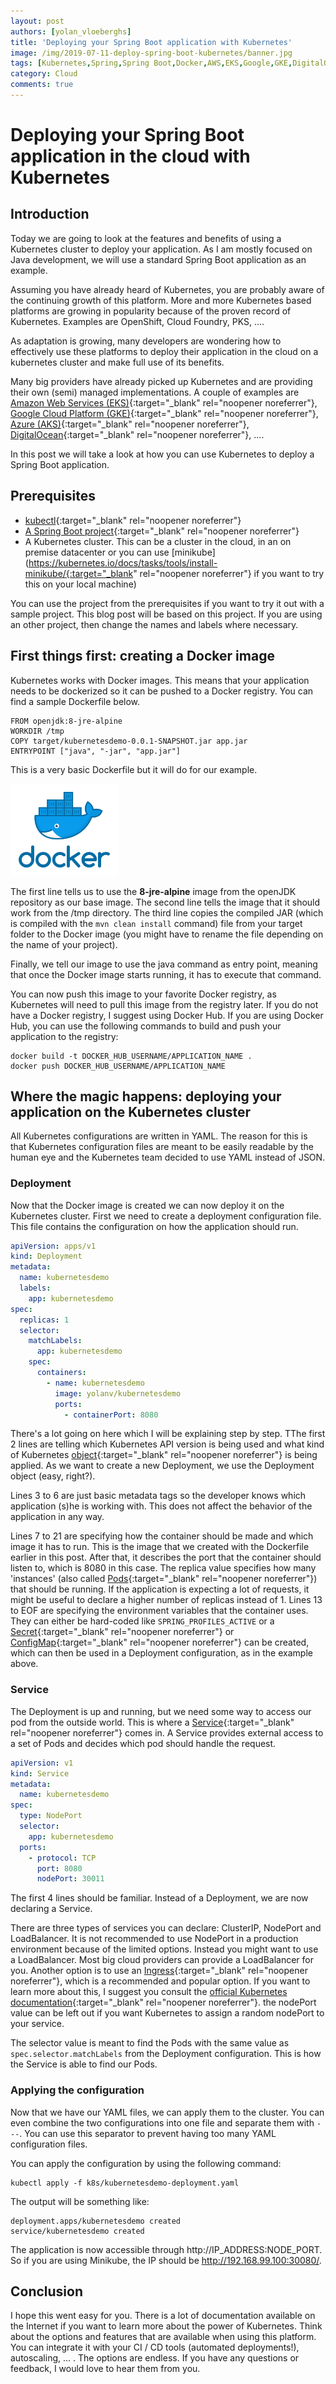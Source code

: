 ```yaml
---
layout: post
authors: [yolan_vloeberghs]
title: 'Deploying your Spring Boot application with Kubernetes'
image: /img/2019-07-11-deploy-spring-boot-kubernetes/banner.jpg
tags: [Kubernetes,Spring,Spring Boot,Docker,AWS,EKS,Google,GKE,DigitalOcean,Azure,AKS,kubectl,Minikube]
category: Cloud
comments: true
---
```


# Deploying your Spring Boot application in the cloud with Kubernetes

## Introduction

Today we are going to look at the features and benefits of using a Kubernetes cluster to deploy your application. As I am mostly focused on Java development, we will use a standard Spring Boot application as an example. 

Assuming you have already heard of Kubernetes, you are probably aware of the continuing growth of this platform. More and more Kubernetes based platforms are growing in popularity because of the proven record of Kubernetes. Examples are OpenShift, Cloud Foundry, PKS, ....

As adaptation is growing, many developers are wondering how to effectively use these platforms to deploy their application in the cloud on a kubernetes cluster and make full use of its benefits.

Many big providers have already picked up Kubernetes and are providing their own (semi) managed implementations. A couple of examples are [Amazon Web Services (EKS)](https://aws.amazon.com/eks/){:target="_blank" rel="noopener noreferrer"}, [Google Cloud Platform (GKE)](https://cloud.google.com/kubernetes-engine/){:target="_blank" rel="noopener noreferrer"}, [Azure (AKS)](https://azure.microsoft.com/nl-nl/services/kubernetes-service/){:target="_blank" rel="noopener noreferrer"}, [DigitalOcean](https://www.digitalocean.com/products/kubernetes/){:target="_blank" rel="noopener noreferrer"}, .... 

In this post we will take a look at how you can use Kubernetes to deploy a Spring Boot application.

## Prerequisites
* [kubectl](https://kubernetes.io/docs/reference/kubectl/overview/){:target="_blank" rel="noopener noreferrer"}
* [A Spring Boot project](https://www.github.com/yolanv/kubernetesdemo){:target="_blank" rel="noopener noreferrer"}
* A Kubernetes cluster. This can be a cluster in the cloud, in an on premise datacenter or you can use [minikube](https://kubernetes.io/docs/tasks/tools/install-minikube/{:target="_blank" rel="noopener noreferrer"} if you want to try this on your local machine)

You can use the project from the prerequisites if you want to try it out with a sample project. This blog post will be based on this project. If you are using an other project, then change the names and labels where necessary. 

## First things first: creating a Docker image

Kubernetes works with Docker images. This means that your application needs to be dockerized so it can be pushed to a Docker registry. You can find a sample Dockerfile below.

```
FROM openjdk:8-jre-alpine
WORKDIR /tmp
COPY target/kubernetesdemo-0.0.1-SNAPSHOT.jar app.jar
ENTRYPOINT ["java", "-jar", "app.jar"]
```
This is a very basic Dockerfile but it will do for our example. 

<img class="image right" alt="Docker" src="/img/2019-07-11-deploy-spring-boot-kubernetes/docker.png">

The first line tells us to use the **8-jre-alpine** image from the openJDK repository as our base image.
The second line tells the image that it should work from the /tmp directory.
The third line copies the compiled JAR (which is compiled with the `mvn clean install` command) file from your target folder to the Docker image (you might have to rename the file depending on the name of your project).

Finally, we tell our image to use the java command as entry point, meaning that once the Docker image starts running, it has to execute that command.

You can now push this image to your favorite Docker registry, as Kubernetes will need to pull this image from the registry later. If you do not have a Docker registry, I suggest using Docker Hub. If you are using Docker Hub, you can use the following commands to build and push your application to the registry:

```
docker build -t DOCKER_HUB_USERNAME/APPLICATION_NAME .
docker push DOCKER_HUB_USERNAME/APPLICATION_NAME
````

## Where the magic happens: deploying your application on the Kubernetes cluster

All Kubernetes configurations are written in YAML. The reason for this is that Kubernetes configuration files are meant to be easily readable by the human eye and the Kubernetes team decided to use YAML instead of JSON.

### Deployment

Now that the Docker image is created we can now deploy it on the Kubernetes cluster. 
First we need to create a deployment configuration file. This file contains the configuration on how the application should run.

```yaml
apiVersion: apps/v1
kind: Deployment
metadata:
  name: kubernetesdemo
  labels:
    app: kubernetesdemo
spec:
  replicas: 1
  selector:
    matchLabels:
      app: kubernetesdemo
    spec:
      containers:
        - name: kubernetesdemo
          image: yolanv/kubernetesdemo
          ports:
            - containerPort: 8080
```
There's a lot going on here which I will be explaining step by step.
TThe first 2 lines are telling which Kubernetes API version is being used and what kind of Kubernetes [object](https://kubernetes.io/docs/concepts/overview/working-with-objects/kubernetes-objects/){:target="_blank" rel="noopener noreferrer"} is being applied. As we want to create a new Deployment, we use the Deployment object (easy, right?).

Lines 3 to 6 are just basic metadata tags so the developer knows which application (s)he is working with. This does not affect the behavior of the application in any way.

Lines 7 to 21 are specifying how the container should be made and which image it has to run. This is the image that we created with the Dockerfile earlier in this post. After that, it describes the port that the container should listen to, which is 8080 in this case. The replica value specifies how many 'instances' (also called [Pods](https://kubernetes.io/docs/concepts/workloads/pods/pod/){:target="_blank" rel="noopener noreferrer"}) that should be running. If the application is expecting a lot of requests, it might be useful to declare a higher number of replicas instead of 1.
Lines 13 to EOF are specifying the environment variables that the container uses. They can either be hard-coded like `SPRING_PROFILES_ACTIVE` or a [Secret](https://kubernetes.io/docs/concepts/configuration/secret/){:target="_blank" rel="noopener noreferrer"} or [ConfigMap](https://kubernetes.io/docs/tasks/configure-pod-container/configure-pod-configmap/){:target="_blank" rel="noopener noreferrer"} can be created, which can then be used in a Deployment configuration, as in the example above.

### Service
The Deployment is up and running, but we need some way to access our pod from the outside world. This is where a [Service](https://kubernetes.io/docs/concepts/services-networking/service/){:target="_blank" rel="noopener noreferrer"} comes in. A Service provides external access to a set of Pods and decides which pod should handle the request.

```yaml
apiVersion: v1
kind: Service
metadata:
  name: kubernetesdemo
spec:
  type: NodePort
  selector:
    app: kubernetesdemo
  ports:
    - protocol: TCP
      port: 8080
      nodePort: 30011
```
The first 4 lines should be familiar. Instead of a Deployment, we are now declaring a Service.

There are three types of services you can declare: ClusterIP, NodePort and LoadBalancer. It is not recommended to use NodePort in a production environment because of the limited options. Instead you might want to use a LoadBalancer. Most big cloud providers can provide a LoadBalancer for you. Another option is to use an [Ingress](https://kubernetes.io/docs/concepts/services-networking/ingress/){:target="_blank" rel="noopener noreferrer"}, which is a recommended and popular option. If you want to learn more about this, I suggest you consult the [official Kubernetes documentation](https://v1-13.docs.kubernetes.io/docs/concepts/services-networking/service/#nodeport){:target="_blank" rel="noopener noreferrer"}.
the nodePort value can be left out if you want Kubernetes to assign a random nodePort to your service. 

The selector value is meant to find the Pods with the same value as `spec.selector.matchLabels` from the Deployment configuration. This is how the Service is able to find our Pods.
### Applying the configuration

Now that we have our YAML files, we can apply them to the cluster. You can even combine the two configurations into one file and separate them with `---`.
You can use this separator to prevent having too many YAML configuration files.

You can apply the configuration by using the following command: 

```
kubectl apply -f k8s/kubernetesdemo-deployment.yaml
```

The output will be something like:
```
deployment.apps/kubernetesdemo created
service/kubernetesdemo created
```

The application is now accessible through http://IP_ADDRESS:NODE_PORT. So if you are using Minikube, the IP should be http://192.168.99.100:30080/. 

## Conclusion
I hope this went easy for you. There is a lot of documentation available on the Internet if you want to learn more about the power of Kubernetes. Think about the options and features that are available when using this platform. You can integrate it with your CI / CD tools (automated deployments!), autoscaling, ... . The options are endless. 
If you have any questions or feedback, I would love to hear them from you.
